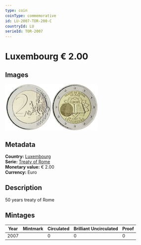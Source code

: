 ```yaml
---
type: coin
coinType: commemorative
id: LU-2007-TOR-200-C
countryId: LU
serieId: TOR-2007
---
```


# Luxembourg € 2.00

## Images

<img src="../../Images/common-2007-200.webp" height="150" alt="Front image"><img src="Images/LU-2007-200.webp" height="150" alt="Back image">

## Metadata

**Country:** [Luxembourg](../../Countries/Luxembourg/index.md)\
**Serie:** [Treaty of Rome](index.md)\
**Monetary value:** € 2.00\
**Currency:** Euro

## Description

50 years treaty of Rome

## Mintages

| Year | Mintmark | Circulated | Brilliant Uncirculated | Proof |
| ---- | -------- | ---------- | ---------------------- | ----- |
| 2007 |  | 0| 0 | 0 |

